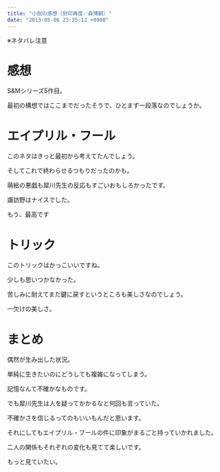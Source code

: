 ```yaml
---
title: "小説の感想（封印再度／森博嗣）"
date: "2013-05-06 23:35:12 +0900"
---
```


※ネタバレ注意

# 感想

S&#038;Mシリーズ5作目。

最初の構想ではここまでだったそうで、ひとまず一段落なのでしょうか。

# エイプリル・フール

このネタはきっと最初から考えてたんでしょう。

そしてこれで終わらせるつもりだったのかも。

萌絵の悪戯も犀川先生の反応もすごいおもしろかったです。

諏訪野はナイスでした。

もう、最高です

# トリック

このトリックはかっこいいですね。

少しも思いつかなかった。

苦しみに耐えてまた鍵に戻すというところも美しさなのでしょう。

一欠けの美しさ。

# まとめ

偶然が生み出した状況。

単純に生きたいのにどうしても複雑になってしまう。

記憶なんて不確かなものです。

でも犀川先生は人を疑ってかかるなと何回も言っていた。

不確かさを信じるってのもいいもんだと思います。

それにしてもエイプリル・フールの件に印象がまるごと持っていかれました。

二人の関係もそれぞれの変化も見てて楽しいです。

もっと見ていたい。
